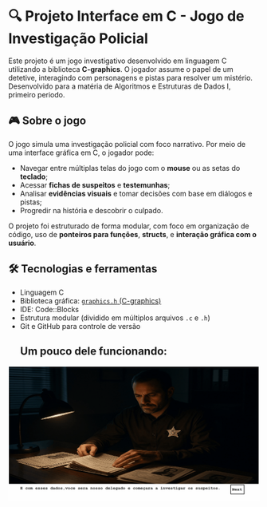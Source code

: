 # 🔍 Projeto Interface em C - Jogo de Investigação Policial

Este projeto é um jogo investigativo desenvolvido em linguagem C utilizando a biblioteca **C-graphics**. O jogador assume o papel de um detetive, interagindo com personagens e pistas para resolver um mistério.
Desenvolvido para a matéria de Algoritmos e Estruturas de Dados I, primeiro periodo.
## 🎮 Sobre o jogo

O jogo simula uma investigação policial com foco narrativo. Por meio de uma interface gráfica em C, o jogador pode:

- Navegar entre múltiplas telas do jogo com o **mouse** ou  as setas do **teclado**;
- Acessar **fichas de suspeitos** e **testemunhas**;
- Analisar **evidências visuais** e tomar decisões com base em diálogos e pistas;
- Progredir na história e descobrir o culpado.

O projeto foi estruturado de forma modular, com foco em organização de código, uso de **ponteiros para funções**, **structs**, e **interação gráfica com o usuário**.

## 🛠️ Tecnologias e ferramentas

- Linguagem C
- Biblioteca gráfica: [`graphics.h` (C-graphics)](https://github.com/ibraheemdev/graphics)
- IDE: Code::Blocks
- Estrutura modular (dividido em múltiplos arquivos `.c` e `.h`)
- Git e GitHub para controle de versão
  ## Um pouco dele funcionando:
![Demonstração do jogo](assets/animacao.gif)



